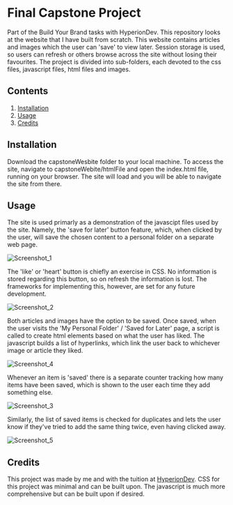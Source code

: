 # Final Capstone Project
Part of the Build Your Brand tasks with HyperionDev. This repository looks at the website that I have built from scratch. This website contains articles and images which the user can 'save' to view later. Session storage is used, so users can refresh or others browse across the site without losing their favourites. The project is divided into sub-folders, each devoted to the css files, javascript files, html files and images.

## Contents
<ol>
  <li><a href="#installation">Installation</a></li>
  <li><a href="#usage">Usage</a></li>
  <li><a href="#credits">Credits</a></li>
</ol>


## Installation
Download the capstoneWesbite folder to your local machine. To access the site, navigate to capstoneWebite/htmlFile and open the index.html file, running on your browser. The site will load and you will be able to navigate the site from there.

## Usage
The site is used primarly as a demonstration of the javascipt files used by the site. Namely, the 'save for later' button feature, which, when clicked by the user, will save the chosen content to a personal folder on a separate web page.

![Screenshot_1](https://user-images.githubusercontent.com/10632213/220694346-d203d07f-c20c-423a-8b50-d3678b14af43.png)

The 'like' or 'heart' button is chiefly an exercise in CSS. No information is stored regarding this button, so on refresh the information is lost. The frameworks for implementing this, however, are set for any future development.

![Screenshot_2](https://user-images.githubusercontent.com/10632213/220695633-b26e8c1d-7e19-4b46-80d7-4b798ac4d5ae.png)

Both articles and images have the option to be saved. Once saved, when the user visits the 'My Personal Folder' / 'Saved for Later' page, a script is called to create html elements based on what the user has liked. The javascript builds a list of hyperlinks, which link the user back to whichever image or article they liked.

![Screenshot_4](https://user-images.githubusercontent.com/10632213/220697281-3c364e6d-2617-4248-b709-e0ee26ac9452.png)

Whenever an item is 'saved' there is a separate counter tracking how many items have been saved, which is shown to the user each time they add something else.

![Screenshot_3](https://user-images.githubusercontent.com/10632213/220697667-9198fecc-9abc-4d10-9e20-d3d5b732626d.png)

Similarly, the list of saved items is checked for duplicates and lets the user know if they've tried to add the same thing twice, even having clicked away.

![Screenshot_5](https://user-images.githubusercontent.com/10632213/220697783-5fbf8f53-66db-4ddb-b0bc-dea3909b6f54.png)

## Credits
This project was made by me and with the tuition at [HyperionDev](https://www.hyperiondev.com/). CSS for this project was minimal and can be built upon. The javascript is much more comprehensive but can be built upon if desired.
